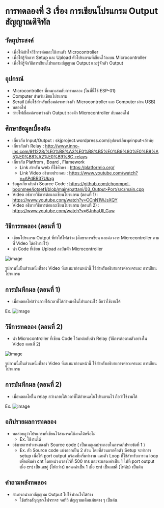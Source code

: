 # การทดลองที่ 3 เรื่อง การเขียนโปรแกรม Output สัญญาณดิจิทัล
## วัตถุประสงค์
- เพื่อให้เข้าใจวิธีการต่อและใช้งานตัว Microcontroller
- เพื่อให้รู้จักการ Setup และ Upload ตัวโปรแกรมที่เขียนไว้ลงบน Microcontroller
- เพื่อให้รู้จักวิธีการเขียนโปรแกรมสัญญาณ Output และรู้จักตัว Output

## อุปกรณ์
- Microcontroller ที่เหมาะสมกับการทดลอง (ในที่นี้ใช้ ESP-01)
- Computer สำหรับเขียนโปรแกรม
- Serail (เพื่อใช้สำหรับเชื่อมต่อระหว่างตัว Microcontroller และ Computer ผ่าน USB)
- หลอดไฟ
- สายไฟเชื่อมต่อระหว่างตัว Output ของตัว Microcontroller กับหลอดไฟ

## ศึกษาข้อมูลเบื้องต้น
- เกี่ยวกับ Input/Output : skjproject.wordpress.com/อุปกรณ์อินพุตinput-เอ้าท์พุ
- เกี่ยวกับตัว Relay : http://www.inno-ins.com/911228/%E0%B8%A3%E0%B8%B5%E0%B9%80%E0%B8%A5%E0%B8%A2%E0%B9%8C-relays
- เกี่ยวกับ Platfrom , Board , Flamework
  - Link สำหรับ web ที่ใช้ศึกษา : https://platformio.org/
  - Link Video อธิบายประกอบ : https://www.youtube.com/watch?v=APdBR37Ukxg
- ข้อมูลเกี่ยวกับตัว Source Code : https://github.com/choompol-boonmee/iotset1/blob/main/pattani/03_Output-Port/src/main.cpp
- Video อธิบายวิธีการต่อและเขียนโปรแกรม (ตอนที่ 1) : https://www.youtube.com/watch?v=CCnN1WJsXQY
- Video อธิบายวิธีการต่อและเขียนโปรแกรม (ตอนที่ 2) : https://www.youtube.com/watch?v=6JnhaUILGuw

## วิธีการทดลอง (ตอนที่ 1)
- เขียนโปรแกรม Output ที่ทำให้ไฟสว่าง (ศึกษาการเขียน และต่อวงจร Microcontroller ตามที่ Video ได้อธิบายไว้)
- นำ Code ที่เขียน Upload ลงบันตัว Microcontroller


![image](https://user-images.githubusercontent.com/80879163/112189552-15b5db00-8c3f-11eb-8b94-15f99a775963.png)

รูปภาพนี้เป็นส่วนหนึ่งที่ของ Video ที่แนบมาก่อนหน้านี้ ใช้สำหรับอธิบายการต่อวงจรและ การเขียนโปรแกรม


## การบันทึกผล (ตอนที่ 1)
- เมื่อหลอดไฟสว่างภายใต้เวลาที่ได้กำหนดในโปรแกรมไว้ ถือว่าใช้งานได้

Ex.
![image](https://user-images.githubusercontent.com/80879163/112189716-3e3dd500-8c3f-11eb-94e9-5cc59a7f857c.png)

## วิธีการทดลอง (ตอนที่ 2)
- นำ Microcontroller ที่เขียน Code ไว้มาต่อกับตัว Relay (วิธีการต่อตามตัวอย่างใน Video ตอนที่ 2)


![image](https://user-images.githubusercontent.com/80879163/112191845-629ab100-8c41-11eb-8969-11ed6efb630c.png)


รูปภาพนี้เป็นส่วนหนึ่งที่ของ Video ที่แนบมาก่อนหน้านี้ ใช้สำหรับอธิบายการต่อวงจรและ การเขียนโปรแกรม


## การบันทึกผล (ตอนที่ 2)
- เมื่อหลอดไฟใน relay สว่างภายใต้เวลาที่ได้กำหนดในโปรแกรมไว้ ถือว่าใช้งานได้

Ex.
![image](https://user-images.githubusercontent.com/80879163/112192018-8cec6e80-8c41-11eb-8d4f-ac253b374d37.png)



## อภิปรายผลการทดลอง
- ทดสอบดูว่าโปรแกรมที่เขียนไว้สามารถใช้งานได้หรือไม่
  - Ex. ใช้งานได้ 
- อธิบายการทำงานของตัว Source code ( เป็นเหตุผลประกอบในการอภิปรายข้อที่ 1 )
  - Ex. ตัว Source code แบ่งออกเป็น 2 ส่วน โดยที่ส่วนแรกคือตัว Setup จะทำการ setup เพื่อให้ port output พร้อมที่ะเริ่มทำงาน และตัว Loop ที่ใช้สำหรับการวน loop เพื่อเพิ่มค่า cnt โดยหน่วงเวลาไว้ที่ 500 ms
  และจะแสดงค่าเป็น 1 ไปที่ port output เมื่อ cnt เป็นเลขคู่ (ไฟสว่าง) แสดงค่าเป็น 1 เมื่อ cnt เป็นเลขคี่ (ไฟดับ)  เป็นต้น
## คำถามหลังทดลอง
- สามารถนำเอาสัญญาณ Output ไปใช้ทำอะไรได้บ้าง
  - ใช้สร้างสัญญาณไฟจราจร จอทีวี สัญญาณเตือนภัยต่าง ๆ เป็นต้น
